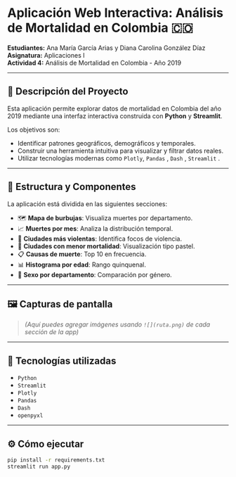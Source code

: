 # Aplicación Web Interactiva: Análisis de Mortalidad en Colombia 🇨🇴

**Estudiantes:** Ana María García Arias y Diana Carolina González Díaz  
**Asignatura:** Aplicaciones I  
**Actividad 4:** Análisis de Mortalidad en Colombia - Año 2019

---

## 📌 Descripción del Proyecto

Esta aplicación permite explorar datos de mortalidad en Colombia del año 2019 mediante una interfaz interactiva construida con **Python** y **Streamlit**.

Los objetivos son:
- Identificar patrones geográficos, demográficos y temporales.
- Construir una herramienta intuitiva para visualizar y filtrar datos reales.
- Utilizar tecnologías modernas como `Plotly`, `Pandas` , `Dash` , `Streamlit` .

---

## 🧱 Estructura y Componentes

La aplicación está dividida en las siguientes secciones:

- 🗺️ **Mapa de burbujas**: Visualiza muertes por departamento.
- 📈 **Muertes por mes**: Analiza la distribución temporal.
- 🔫 **Ciudades más violentas**: Identifica focos de violencia.
- 🥧 **Ciudades con menor mortalidad**: Visualización tipo pastel.
- 📋 **Causas de muerte**: Top 10 en frecuencia.
- 📊 **Histograma por edad**: Rango quinquenal.
- 🚻 **Sexo por departamento**: Comparación por género.

---

## 🖼️ Capturas de pantalla

> *(Aquí puedes agregar imágenes usando `![](ruta.png)` de cada sección de la app)*

---

## 🚀 Tecnologías utilizadas

- `Python`
- `Streamlit`
- `Plotly`
- `Pandas`
- `Dash`
- `openpyxl`

---

## ⚙️ Cómo ejecutar

```bash
pip install -r requirements.txt
streamlit run app.py